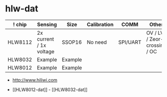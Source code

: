 # hlw-dat

| ! chip  | Sensing                 | Size    | Calibration | COMM     | Other                        |
| ------- | ----------------------- | ------- | ----------- | -------- | ---------------------------- |
| HLW8112 | 2x current / 1x voltage | SSOP16  | No need     | SPI/UART | OV / LV / Zeor-crossing / OC |
| HLW8032 | Example                 | Example |             |          |                              |
| HLW8012 | Example                 | Example |             |          |                              |

- http://www.hiliwi.com

* [[HLW8012-dat]] - [[HLW8032-dat]]
